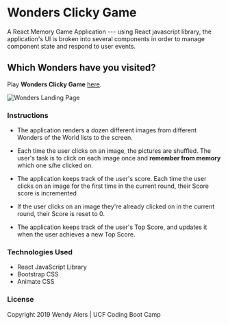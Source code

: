 # Wonders Clicky Game
A React Memory Game Application ---  using  React javascript library, the application's UI is broken into several components in order to manage component state and respond to user events.

## Which Wonders have you visited?

Play **Wonders Clicky Game** [here](https://lookwendyican.github.io/Wonders_Clicky_Game/).

 ![Wonders Landing Page](wonders/public/Wonders.png) 
 

### Instructions
- The application renders a dozen different images from different Wonders of the World lists to the screen.

- Each time the user clicks on an image, the pictures are shuffled. The user's task is to click on each image once and **remember from memory** which one s/he clicked on.  

- The application keeps track of the user's score. Each time the user clicks on an image for the first time in the current round, their Score score is incremented

- If the user clicks on an image they're already clicked on in the current round, their Score is reset to 0.

- The application keeps track of the user's Top Score, and updates it when the user achieves a new Top Score.

### Technologies Used
* React JavaScript Library
* Bootstrap CSS
* Animate CSS
 
### License
Copyright 2019 Wendy Alers | UCF Coding Boot Camp
